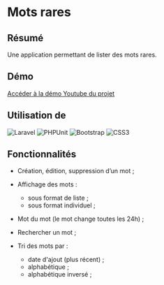 # Mots rares

## **Résumé**

Une application permettant de lister des mots rares.

## **Démo**

[Accéder à la démo Youtube du projet](https://youtu.be/_lxqYrCmC3s)

## **Utilisation de**

![Laravel](https://img.shields.io/badge/laravel-%23FF2D20.svg?style=for-the-badge&logo=laravel&logoColor=white)
![PHPUnit](https://img.shields.io/badge/phpunit-3994CC.svg?style=for-the-badge&logo=phpunit&logoColor=white)
![Bootstrap](https://img.shields.io/badge/bootstrap-%23563D7C.svg?style=for-the-badge&logo=bootstrap&logoColor=white)
![CSS3](https://img.shields.io/badge/css3-%231572B6.svg?style=for-the-badge&logo=css3&logoColor=white)

## **Fonctionnalités**

- Création, édition, suppression d’un mot ;
  
- Affichage des mots :
  - sous format de liste ;
  - sous format individuel ;

- Mot du mot (le mot change toutes les 24h) ;

- Rechercher un mot ;
  
- Tri des mots par :
  - date d'ajout (plus récent) ;
  - alphabétique ;
  - alphabétique inversé ;
